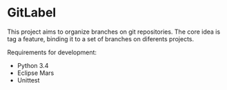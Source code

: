 # GitLabel

This project aims to organize branches on git repositories. The core idea is tag a feature, binding it to a set of branches on diferents projects. 

Requirements for development:
 - Python 3.4
 - Eclipse Mars
 - Unittest


